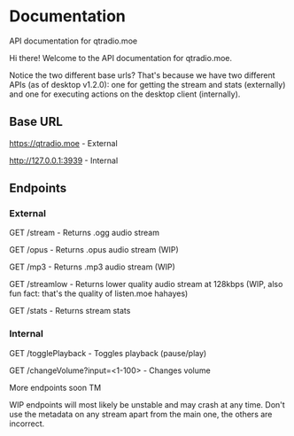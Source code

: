 # Documentation
API documentation for qtradio.moe

Hi there! Welcome to the API documentation for qtradio.moe.

Notice the two different base urls? That's because we have two different APIs (as of desktop v1.2.0): one for getting the stream and stats (externally) and one for executing actions on the desktop client (internally). 

## Base URL
https://qtradio.moe - External

http://127.0.0.1:3939 - Internal

## Endpoints
### External
GET /stream - Returns .ogg audio stream

GET /opus - Returns .opus audio stream (WIP)

GET /mp3 - Returns .mp3 audio stream (WIP)

GET /streamlow - Returns lower quality audio stream at 128kbps (WIP, also fun fact: that's the quality of listen.moe hahayes)

GET /stats - Returns stream stats
### Internal
GET /togglePlayback - Toggles playback (pause/play)

GET /changeVolume?input=<1-100> - Changes volume

More endpoints soon TM

WIP endpoints will most likely be unstable and may crash at any time. Don't use the metadata on any stream apart from the main one, the others are incorrect.
